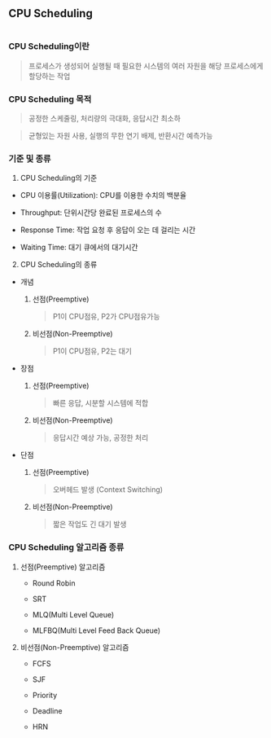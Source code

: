 #
## CPU Scheduling
#

### CPU Scheduling이란

> 프로세스가 생성되어 실행될 때 필요한 시스템의 여러 자원을 해당 프로세스에게 할당하는 작업

### CPU Scheduling 목적

> 공정한 스케줄링, 처리량의 극대화, 응답시간 최소하

> 균형있는 자원 사용, 실행의 무한 연기 배제, 반환시간 예측가능

### 기준 및 종류

1. CPU Scheduling의 기준
- CPU 이용률(Utilization): CPU를 이용한 수치의 백분율

- Throughput: 단위시간당 완료된 프로세스의 수

- Response Time: 작업 요청 후 응답이 오는 데 걸리는 시간

- Waiting Time: 대기 큐에서의 대기시간

2. CPU Scheduling의 종류

* 개념
    1. 선점(Preemptive)
        >P1이 CPU점유, P2가 CPU점유가능
    2. 비선점(Non-Preemptive)
        >P1이 CPU점유,
        P2는 대기

* 장점
    1. 선점(Preemptive)
        >빠른 응답, 시분할 시스템에 적합
    2. 비선점(Non-Preemptive)
        >응답시간 예상 가능, 공정한 처리

* 단점
    1. 선점(Preemptive)
        >오버헤드 발생 (Context Switching)
    2. 비선점(Non-Preemptive)
        >짧은 작업도 긴 대기 발생

### CPU Scheduling 알고리즘 종류

1. 선점(Preemptive) 알고리즘
    * Round Robin

    * SRT

    * MLQ(Multi Level Queue)

    * MLFBQ(Multi Level Feed Back Queue)

2. 비선점(Non-Preemptive) 알고리즘
    * FCFS
    
    * SJF

    * Priority

    * Deadline

    * HRN
    
